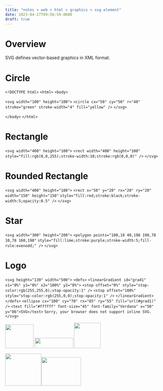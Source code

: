 ```yaml
---
title: "notes > web > html > graphics > svg element"
date: 2023-04-27T09:56:59-0600
draft: true
---
```

# Overview
SVG defines vector-based graphics in XML format.

# Circle
`<!DOCTYPE html>`
`<html>`
`<body>`

`<svg width="100" height="100">`
`<circle cx="50" cy="50" r="40" stroke="green" stroke-width="4" fill="yellow" />`
`</svg>`

`</body>`
`</html>`

# Rectangle
`<svg width="400" height="100">`
`<rect width="400" height="100" style="fill:rgb(0,0,255);stroke-width:10;stroke:rgb(0,0,0)" />`
`</svg>`

# Rounded Rectangle
`<svg width="400" height="180">`
`<rect x="50" y="20" rx="20" ry="20" width="150" height="150"`
`style="fill:red;stroke:black;stroke-width:5;opacity:0.5" />`
`</svg>`

# Star
`<svg width="300" height="200">`
`<polygon points="100,10 40,198 190,78 10,78 160,198"`
`style="fill:lime;stroke:purple;stroke-width:5;fill-rule:evenodd;" />`
`</svg>`

# Logo
`<svg height="130" width="500">`
`<defs>`
`<linearGradient id="grad1" x1="0%" y1="0%" x2="100%" y2="0%">`
`<stop offset="0%" style="stop-color:rgb(255,255,0);stop-opacity:1" />`
`<stop offset="100%" style="stop-color:rgb(255,0,0);stop-opacity:1" />`
`</linearGradient>`
`</defs>`
`<ellipse cx="100" cy="70" rx="85" ry="55" fill="url(#grad1)" />`
`<text fill="#ffffff" font-size="45" font-family="Verdana" x="50" y="86">SVG</text>`
`Sorry, your browser does not support inline SVG.`
`</svg>`

<img src="media/xHTML_Graphics---svg--Element-image1.png" style="width:0.95in;height:0.79167in" />

<img src="media/xHTML_Graphics---svg--Element-image2.png" style="width:1.275in;height:0.34167in" />

<img src="media/xHTML_Graphics---svg--Element-image3.png" style="width:0.88333in;height:0.84167in" />

<img src="media/xHTML_Graphics---svg--Element-image4.png" style="width:1.20833in;height:1.075in" /><img src="media/xHTML_Graphics---svg--Element-image5.png" style="width:1.325in;height:0.95in" />
